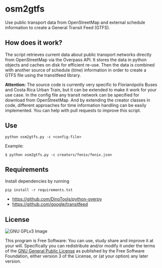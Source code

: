 osm2gtfs
========

Use public transport data from OpenStreetMap and external schedule information
to create a General Transit Feed (GTFS).

How does it work?
-----------------

The script retrieves current data about public transport networks directly from
OpenStreetMap via the Overpass API. It stores the data in python objects and
caches on disk for efficient re-use. Then the data is combined with another
source of schedule (time) information in order to create a GTFS file using the
transitfeed library.

**Attention:** The source code is currently very specific to Florianópolis Buses
and Costa Rica Urban Train, but it can be extended to make it work for your use
case. In the config file any transit network can be specified for download from
OpenStreetMap. And by extending the creator classes in code, different
approaches for time information handling can be easily implemented. You can help
with pull requests to improve this script.

Use
------------

    python osm2gtfs.py -c <config-file>

Example:

    $ python osm2gtfs.py -c creators/fenix/fenix.json

Requirements
------------

Install dependencies by running

    pip install -r requirements.txt

* https://github.com/DinoTools/python-overpy
* https://github.com/google/transitfeed

License
-------

![GNU GPLv3 Image](https://www.gnu.org/graphics/gplv3-127x51.png)

This program is Free Software: You can use, study share and improve it at your
will. Specifically you can redistribute and/or modify it under the terms of the
[GNU General Public License](https://www.gnu.org/licenses/gpl.html) as
published by the Free Software Foundation, either version 3 of the License, or
(at your option) any later version.
